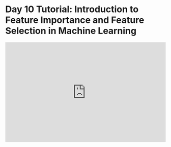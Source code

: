 <h1>Day 10 Tutorial: Introduction to Feature Importance and Feature Selection in Machine Learning</h1>
<iframe width="100%" height="315" src="https://www.youtube.com/embed/t4mTeqZ8YZk" title="YouTube video player" frameborder="0" allow="accelerometer; autoplay; clipboard-write; encrypted-media; gyroscope; picture-in-picture" allowfullscreen></iframe>